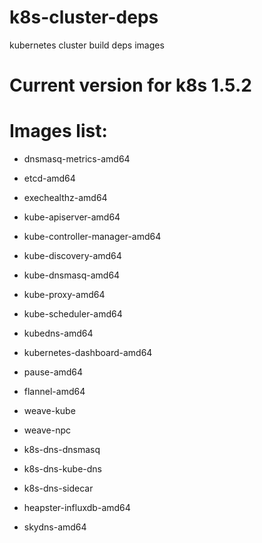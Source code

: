 # k8s-cluster-deps

kubernetes cluster build deps images

# Current version for k8s 1.5.2

# Images list:

* dnsmasq-metrics-amd64
* etcd-amd64
* exechealthz-amd64
* kube-apiserver-amd64
* kube-controller-manager-amd64
* kube-discovery-amd64
* kube-dnsmasq-amd64
* kube-proxy-amd64
* kube-scheduler-amd64
* kubedns-amd64
* kubernetes-dashboard-amd64
* pause-amd64

* flannel-amd64
* weave-kube
* weave-npc

* k8s-dns-dnsmasq
* k8s-dns-kube-dns
* k8s-dns-sidecar
* heapster-influxdb-amd64
* skydns-amd64
